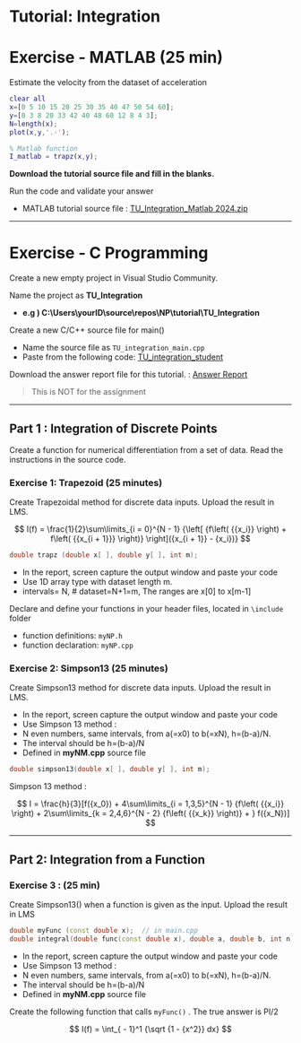 # Tutorial: Integration



# Exercise - MATLAB (25 min)

Estimate the velocity from the dataset of acceleration

```matlab
clear all
x=[0 5 10 15 20 25 30 35 40 47 50 54 60];
y=[0 3 8 20 33 42 40 48 60 12 8 4 3];
N=length(x);
plot(x,y,'.-');

% Matlab function
I_matlab = trapz(x,y);    
```

**Download the tutorial source file and fill in the blanks.**

Run the code and validate your answer

* MATLAB tutorial source file : [TU\_Integration\_Matlab 2024.zip](https://github.com/ykkimhgu/NumericalProg-student/blob/main/tutorial/TU_Integration/Tutorial_Integration_matlab_2024.zip)

***

# Exercise - C Programming

Create a new empty project in Visual Studio Community. 

Name the project as **TU\_Integration**

* **e.g ) C:\Users\yourID\source\repos\NP\tutorial\TU\_Integration**

Create a new C/C++ source file for main()

* Name the source file as `TU_integration_main.cpp`
* Paste from the following code: [TU\_integration\_student](https://github.com/ykkimhgu/NumericalProg-student/blob/main/tutorial/TU_Integration/TU_integration_student.cpp)


Download the answer report file for this tutorial. : [Answer Report](https://github.com/ykkimhgu/NumericalProg-student/blob/main/tutorial/TU\_Integration\_Answer\_\_yourName\_ID.docx)
> This is NOT for the assignment

***

## Part 1 : Integration of Discrete Points

Create a function for numerical differentiation from a set of data. Read the instructions in the source code.

### **Exercise 1: Trapezoid (25 minutes)**

Create Trapezoidal method for discrete data inputs. Upload the result in LMS.

$$
I(f) = \frac{1}{2}\sum\limits_{i = 0}^{N - 1} {\left[ {f\left( {{x_i}} \right) + f\left( {{x_{i + 1}}} \right)} \right]({x_{i + 1}} - {x_i})}
$$

```cpp
double trapz (double x[ ], double y[ ], int m);
```

* In the report, screen capture the output window and paste your code
* Use 1D array type with dataset length m.
* intervals= N, # dataset=N+1=m, The ranges are x\[0] to x\[m-1]

Declare and define your functions in your header files, located in `\include` folder

* function definitions: `myNP.h`
* function declaration: `myNP.cpp`

####

### **Exercise 2: Simpson13 (25 minutes)**

Create Simpson13 method for discrete data inputs. Upload the result in LMS.

* In the report, screen capture the output window and paste your code
* Use Simpson 13 method :
* N even numbers, same intervals, from a(=x0) to b(=xN), h=(b-a)/N.
* The interval should be h=(b-a)/N
* Defined in **myNM.cpp** source file

```cpp
double simpson13(double x[ ], double y[ ], int m);
```

Simpson 13 method :

$$
I = \frac{h}{3}[f({x_0}) + 4\sum\limits_{i = 1,3,5}^{N - 1} {f\left( {{x_i}} \right) + 2\sum\limits_{k = 2,4,6}^{N - 2} {f\left( {{x_k}} \right)} + } f({x_N})]
$$

***

## **Part 2: Integration from a Function**

### Exercise 3 : (25 min)

Create Simpson13() when a function is given as the input. Upload the result in LMS

```cpp
double myFunc (const double x);  // in main.cpp
double integral(double func(const double x), double a, double b, int n);  // in myNM.h
```

* In the report, screen capture the output window and paste your code
* Use Simpson 13 method :
* N even numbers, same intervals, from a(=x0) to b(=xN), h=(b-a)/N.
* The interval should be h=(b-a)/N
* Defined in **myNM.cpp** source file

Create the following function that calls `myFunc()` . The true answer is PI/2

$$
I(f) = \int_{ - 1}^1 {\sqrt {1 - {x^2}} dx}
$$

